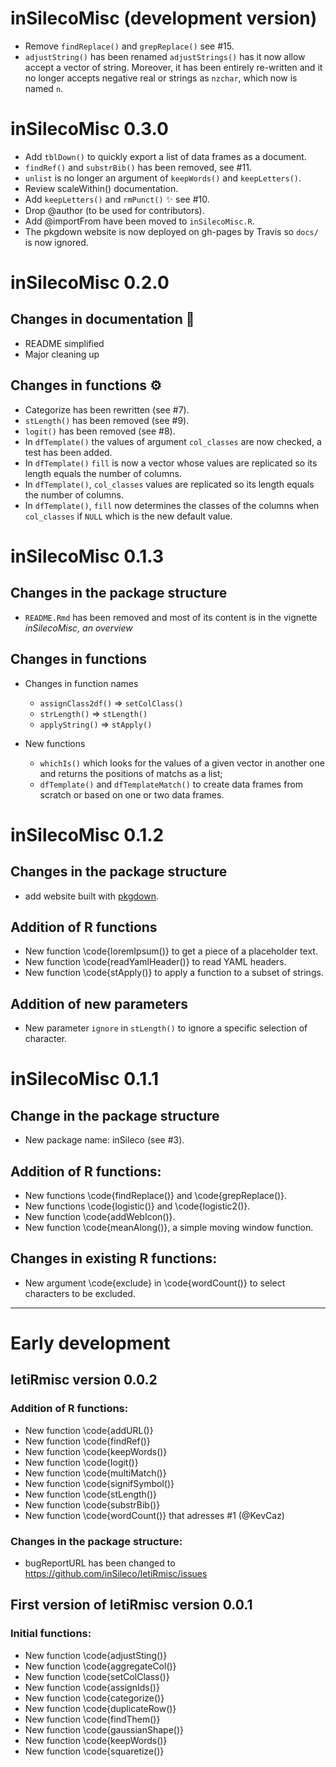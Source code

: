 # inSilecoMisc (development version)

* Remove `findReplace()` and `grepReplace()` see #15.
* `adjustString()` has been renamed `adjustStrings()` has it now allow accept a
vector of string. Moreover, it has been entirely re-written and it no longer
accepts negative real or strings as `nzchar`, which now is named `n`.

# inSilecoMisc 0.3.0

* Add `tblDown()` to quickly export a list of data frames as a document.
* `findRef()` and `substrBib()` has been removed, see #11.
* `unlist` is no longer an argument of `keepWords()` and `keepLetters()`.
* Review scaleWithin() documentation.
* Add `keepLetters()` and `rmPunct()` :sparkles: see #10.
* Drop @author (to be used for contributors).
* Add @importFrom have been moved to `inSilecoMisc.R`.
* The pkgdown website is now deployed on gh-pages by Travis so `docs/` is now ignored.


# inSilecoMisc 0.2.0

## Changes in documentation :pencil:

* README simplified
* Major cleaning up

## Changes in functions :gear:

- Categorize has been rewritten (see #7).
- `stLength()` has been removed (see #9).
- `logit()` has been removed (see #8).
- In `dfTemplate()` the values of argument `col_classes` are now checked, a test has been added.
- In `dfTemplate()` `fill` is now a vector whose values are replicated so its length equals the number of columns.
- In `dfTemplate()`, `col_classes` values are replicated so its length equals the number of columns.
- In `dfTemplate()`, `fill` now determines the classes of the columns when `col_classes` if `NULL` which is the new default value.


# inSilecoMisc 0.1.3

## Changes in the package structure

- `README.Rmd` has been removed and most of its content is in the vignette
*inSilecoMisc, an overview*


## Changes in functions

- Changes in function names
  - `assignClass2df()` => `setColClass()`
  - `strLength()` => `stLength()`
  - `applyString()` => `stApply()`

- New functions
  - `whichIs()` which looks for the values of a given vector in another one and returns the positions of matchs as a list;
  - `dfTemplate()` and `dfTemplateMatch()` to create data frames from scratch or based on one or two data frames.



# inSilecoMisc 0.1.2

## Changes in the package structure

- add website built with [pkgdown](https://github.com/r-lib/pkgdown).

## Addition of R functions

- New function \code{loremIpsum()} to get a piece of a placeholder text.
- New function \code{readYamlHeader()} to read YAML headers.
- New function \code{stApply()} to apply a function to a subset of strings.

## Addition of new parameters

- New parameter `ignore` in `stLength()` to ignore a specific selection of character.



# inSilecoMisc 0.1.1

## Change in the package structure

  - New package name: inSileco (see #3).

## Addition of R functions:

  - New functions \code{findReplace()} and \code{grepReplace()}.
  - New functions \code{logistic()} and \code{logistic2()}.
  - New function \code{addWebIcon()}.
  - New function \code{meanAlong()}, a simple moving window function.

## Changes in existing R functions:

  - New argument \code{exclude} in \code{wordCount()} to select characters to be excluded.


---------

# Early development

## letiRmisc version 0.0.2

### Addition of R functions:

  - New function \code{addURL()}
  - New function \code{findRef()}
  - New function \code{keepWords()}
  - New function \code{logit()}
  - New function \code{multiMatch()}
  - New function \code{signifSymbol()}
  - New function \code{stLength()}
  - New function \code{substrBib()}
  - New function \code{wordCount()} that adresses #1 (@KevCaz)

### Changes in the package structure:

  - bugReportURL has been changed to https://github.com/inSileco/letiRmisc/issues


## First version of letiRmisc version 0.0.1

### Initial functions:

- New function \code{adjustSting()}
- New function \code{aggregateCol()}
- New function \code{setColClass()}
- New function \code{assignIds()}
- New function \code{categorize()}
- New function \code{duplicateRow()}
- New function \code{findThem()}
- New function \code{gaussianShape()}
- New function \code{keepWords()}
- New function \code{squaretize()}
